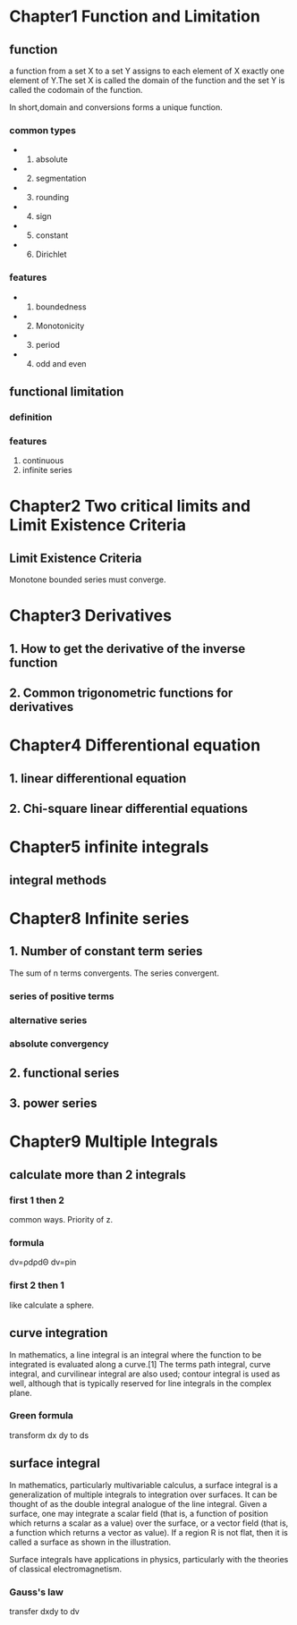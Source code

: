 # Chapter1 Function and Limitation
## function
 a function from a set X to a set Y assigns to each element of X exactly one element of Y.The set X is called the domain of the function and the set Y is called the codomain of the function.

In short,domain and conversions forms a unique function.

### common types
- 1. absolute
- 2. segmentation
- 3. rounding
- 4. sign
- 5. constant
- 6. Dirichlet

### features
- 1. boundedness
- 2. Monotonicity
- 3. period
- 4. odd and even

## functional limitation

### definition

### features
1. continuous
2. infinite series


# Chapter2 Two critical limits and Limit Existence Criteria
## Limit Existence Criteria
Monotone bounded series must converge.

# Chapter3 Derivatives
## 1. How to get the derivative of the inverse function
## 2. Common trigonometric functions for derivatives

#  Chapter4 Differentional equation
## 1. linear differentional equation

## 2. Chi-square linear differential equations

# Chapter5 infinite integrals
## integral methods


# Chapter8 Infinite series
## 1. Number of constant term series
The sum of n terms convergents. The series convergent.
### series of positive terms
### alternative series
### absolute convergency
## 2. functional series




## 3. power series

# Chapter9 Multiple Integrals
## calculate more than 2 integrals
### first 1 then 2
common ways. Priority of z.

### formula
dv=ρdρdΘ
dv=pin
### first 2 then 1
like calculate a sphere.

## curve integration
In mathematics, a line integral is an integral where the function to be integrated is evaluated along a curve.[1] The terms path integral, curve integral, and curvilinear integral are also used; contour integral is used as well, although that is typically reserved for line integrals in the complex plane.
### Green formula
transform dx dy to ds

## surface integral
In mathematics, particularly multivariable calculus, a surface integral is a generalization of multiple integrals to integration over surfaces. It can be thought of as the double integral analogue of the line integral. Given a surface, one may integrate a scalar field (that is, a function of position which returns a scalar as a value) over the surface, or a vector field (that is, a function which returns a vector as value). If a region R is not flat, then it is called a surface as shown in the illustration.

Surface integrals have applications in physics, particularly with the theories of classical electromagnetism.

### Gauss's law
transfer dxdy to dv
